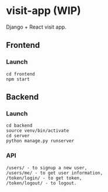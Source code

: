 # visit-app (WIP)
Django + React visit app.

## Frontend

### Launch
    cd frontend
    npm start

## Backend

### Launch
    cd backend
    source venv/bin/activate
    cd server 
    python manage.py runserver

### API
    /users/ - to signup a new user,
    /users/me/ - to get user information,
    /token/login/ - to get token,
    /token/logout/ - to logout.